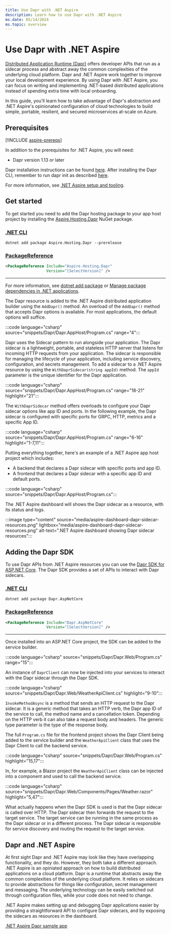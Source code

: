 ```yaml
---
title: Use Dapr with .NET Aspire
description: Learn how to use Dapr with .NET Aspire
ms.date: 05/14/2024
ms.topic: overview
---
```


# Use Dapr with .NET Aspire

[Distributed Application Runtime (Dapr)](https://docs.dapr.io/) offers developer APIs that run as a sidecar process and abstract away the common complexities of the underlying cloud platform. Dapr and .NET Aspire work together to improve your local development experience. By using Dapr with .NET Aspire, you can focus on writing and implementing .NET-based distributed applications instead of spending extra time with local onboarding.  

In this guide, you'll learn how to take advantage of Dapr's abstraction and .NET Aspire's opinionated configuration of cloud technologies to build simple, portable, resilient, and secured microservices at-scale on Azure.

## Prerequisites

[!INCLUDE [aspire-prereqs](../includes/aspire-prereqs.md)]

In addition to the prerequisites for .NET Aspire, you will need:

- Dapr version 1.13 or later

Dapr installation instructions can be found [here](https://docs.dapr.io/getting-started/install-dapr-cli/). After installing the Dapr CLI, remember to run dapr init as described [here](https://docs.dapr.io/getting-started/install-dapr-selfhost/).

For more information, see [.NET Aspire setup and tooling](../fundamentals/setup-tooling.md).

## Get started

To get started you need to add the Dapr hosting package to your app host project by installing the [Aspire.Hosting.Dapr](https://www.nuget.org/packages/Aspire.Hosting.Dapr) NuGet package.

### [.NET CLI](#tab/dotnet-cli)

```dotnetcli
dotnet add package Aspire.Hosting.Dapr --prerelease
```

### [PackageReference](#tab/package-reference)

```xml
<PackageReference Include="Aspire.Hosting.Dapr"
                  Version="[SelectVersion]" />
```

---

For more information, see [dotnet add package](/dotnet/core/tools/dotnet-add-package) or [Manage package dependencies in .NET applications](/dotnet/core/tools/dependencies).

The Dapr resource is added to the .NET Aspire distributed application builder using the `AddDapr()` method.
An overload of the `AddDapr()` method that accepts Dapr options is available. For most applications, the default options will suffice.

:::code language="csharp" source="snippets/Dapr/Dapr.AppHost/Program.cs" range="4":::

Dapr uses the Sidecar pattern to run alongside your application. The Dapr sidecar is a lightweight, portable, and stateless HTTP server that listens for incoming HTTP requests from your application. The sidecar is responsible for managing the lifecycle of your application, including service discovery, configuration, and secrets management. To add a sidecar to a .NET Aspire resource by using the `WithDaprSidecar(string appId)` method. The `appId` parameter is the unique identifier for the Dapr application.

:::code language="csharp" source="snippets/Dapr/Dapr.AppHost/Program.cs" range="18-21"  highlight="21":::

The `WithDaprSidecar` method offers overloads to configure your Dapr sidecar options like app ID and ports. In the following example, the Dapr sidecar is configured with specific ports for GRPC, HTTP, metrics and a specific App ID.

:::code language="csharp" source="snippets/Dapr/Dapr.AppHost/Program.cs" range="6-16"  highlight="1-7,11":::

Putting everything together, here's an example of a .NET Aspire app host project which includes:

- A backend that declares a Dapr sidecar with specific ports and app ID.
- A frontend that declares a Dapr sidecar with a specific app ID and default ports.

:::code language="csharp" source="snippets/Dapr/Dapr.AppHost/Program.cs":::

The .NET Aspire dashboard will shows the Dapr sidecar as a resource, with its status and logs.

:::image type="content" source="media/aspire-dashboard-dapr-sidecar-resources.png" lightbox="media/aspire-dashboard-dapr-sidecar-resources.png" alt-text=".NET Aspire dashboard showing Dapr sidecar resources":::

## Adding the Dapr SDK

To use Dapr APIs from .NET Aspire resources you can use the [Dapr SDK for ASP.NET Core](https://www.nuget.org/packages/Dapr.AspNetCore/). The Dapr SDK provides a set of APIs to interact with Dapr sidecars.

### [.NET CLI](#tab/dotnet-cli)

```dotnetcli
dotnet add package Dapr.AspNetCore
```

### [PackageReference](#tab/package-reference)

```xml
<PackageReference Include="Dapr.AspNetCore"
                  Version="[SelectVersion]" />
```

---

Once installed into an ASP.NET Core project, the SDK can be added to the service builder.

:::code language="csharp" source="snippets/Dapr/Dapr.Web/Program.cs" range="15":::

An instance of `DaprClient` can now be injected into your services to interact with the Dapr sidecar through the Dapr SDK.

:::code language="csharp" source="snippets/Dapr/Dapr.Web/WeatherApiClient.cs" highlight="9-10":::

`InvokeMethodAsync` is a method that sends an HTTP request to the Dapr sidecar. It is a generic method that takes an HTTP verb, the Dapr app ID of the service to call, the method name and a cancellation token. Depending on the HTTP verb it can also take a request body and headers. The generic type parameter is the type of the response body.

The full `Program.cs` file for the frontend project shows the Dapr Client being added to the service builder and the `WeatherApiClient` class that uses the Dapr Client to call the backend service.

:::code language="csharp" source="snippets/Dapr/Dapr.Web/Program.cs" highlight="15,17":::

In, for example, a Blazor project the `WeatherApiClient` class can be injected into a component and used to call the backend service.

:::code language="csharp" source="snippets/Dapr/Dapr.Web/Components/Pages/Weather.razor" highlight="5,47":::

What actually happens when the Dapr SDK is used is that the Dapr sidecar is called over HTTP. The Dapr sidecar then forwards the request to the target service. The target service can be running in the same process as the Dapr sidecar or in a different process. The Dapr sidecar is responsible for service discovery and routing the request to the target service.

## Dapr and .NET Aspire

At first sight Dapr and .NET Aspire may look like they have overlapping functionality, and they do. However, they both take a different approach. .NET Aspire is an opiniated approach on how to build distributed applications on a cloud platform. Dapr is a runtime that abstracts away the common complexities of the underlying cloud platform. It relies on sidecars to provide abstractions for things like configuration, secret management and messaging. The underlying technology can be easily switched out through configuration files, while your code does not need to change.

.NET Aspire makes setting up and debugging Dapr applications easier by providing a straightforward API to configure Dapr sidecars, and by exposing the sidecars as resources in the dashboard.

[.NET Aspire Dapr sample app](/samples/dotnet/aspire-samples/aspire-dapr/)
